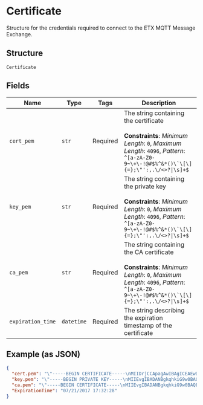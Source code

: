 
# Certificate

Structure for the credentials required to connect to the ETX MQTT Message Exchange.

## Structure

`Certificate`

## Fields

| Name | Type | Tags | Description |
|  --- | --- | --- | --- |
| `cert_pem` | `str` | Required | The string containing the certificate<br><br>**Constraints**: *Minimum Length*: `0`, *Maximum Length*: `4096`, *Pattern*: ``^[a-zA-Z0-9~\+\-!@#$%^&*()\`\[\]{=};\"':,.\/<>?\|\s]+$`` |
| `key_pem` | `str` | Required | The string containing the private key<br><br>**Constraints**: *Minimum Length*: `0`, *Maximum Length*: `4096`, *Pattern*: ``^[a-zA-Z0-9~\+\-!@#$%^&*()\`\[\]{=};\"':,.\/<>?\|\s]+$`` |
| `ca_pem` | `str` | Required | The string containing the CA certificate<br><br>**Constraints**: *Minimum Length*: `0`, *Maximum Length*: `4096`, *Pattern*: ``^[a-zA-Z0-9~\+\-!@#$%^&*()\`\[\]{=};\"':,.\/<>?\|\s]+$`` |
| `expiration_time` | `datetime` | Required | The string describing the expiration timestamp of the certificate |

## Example (as JSON)

```json
{
  "cert.pem": "\"-----BEGIN CERTIFICATE-----\nMIIDrjCCApagAwIBAgICEAEwDQYJKoZIhvcNAQELBQAwUjELMAkGA1UEBhMCQVUx\n...\nuuA1Zog3aBOeeEzp9SEJBMTJRYPXbK4e8Xer+7m98OL/3g==\n-----END CERTIFICATE-----\"\n",
  "key.pem": "\"-----BEGIN PRIVATE KEY-----\nMIIEvgIBADANBgkqhkiG9w0BAQEFAASCBKgwggSkAgEAAoIBAQDa1lF7DWudshQ5\n...\nJbjD2hacWGzpKzTfn5Mt1frE\n-----END PRIVATE KEY-----\"\n",
  "ca.pem": "\"-----BEGIN CERTIFICATE-----\nMIIEvgIBADANBgkqhkiG9w0BAQEFAASCBKgwggSkAgEAAoIBAQDa1lF7DWudshQ5\n...\nJbjD2hacWGzpKzTfn5Mt1frE\n-----END CERTIFICATE-----\"\n",
  "ExpirationTime": "07/21/2017 17:32:28"
}
```

